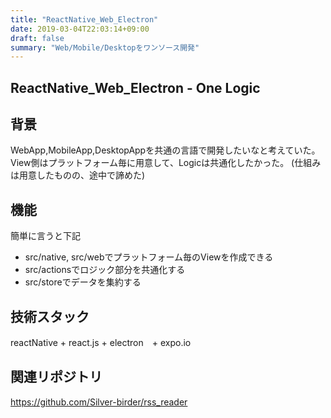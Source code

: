 ```yaml
---
title: "ReactNative_Web_Electron"
date: 2019-03-04T22:03:14+09:00
draft: false
summary: "Web/Mobile/Desktopをワンソース開発"
---
```


## ReactNative_Web_Electron - One Logic


## 背景
WebApp,MobileApp,DesktopAppを共通の言語で開発したいなと考えていた。
View側はプラットフォーム毎に用意して、Logicは共通化したかった。
(仕組みは用意したものの、途中で諦めた)

## 機能
簡単に言うと下記

* src/native, src/webでプラットフォーム毎のViewを作成できる
* src/actionsでロジック部分を共通化する
* src/storeでデータを集約する

## 技術スタック
reactNative + react.js + electron　+ expo.io


## 関連リポジトリ
https://github.com/Silver-birder/rss_reader
